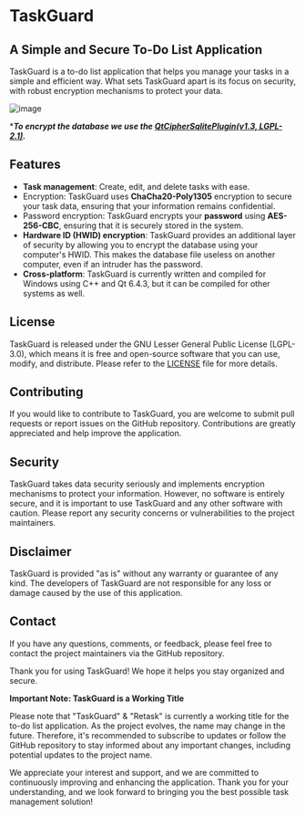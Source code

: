 # TaskGuard
## A Simple and Secure To-Do List Application

TaskGuard is a to-do list application that helps you manage your tasks in a simple and efficient way. What sets TaskGuard apart is its focus on security, with robust encryption mechanisms to protect your data.

![image](https://user-images.githubusercontent.com/123785508/234422735-0a73b366-f11b-410c-828f-7b2de99d8683.png)

****To encrypt the database we use the [QtCipherSqlitePlugin(v1.3, LGPL-2.1)](https://github.com/devbean/QtCipherSqlitePlugin).***
  
## Features
- **Task management**: Create, edit, and delete tasks with ease.
- Encryption: TaskGuard uses **ChaCha20-Poly1305** encryption to secure your task data, ensuring that your information remains confidential.
- Password encryption: TaskGuard encrypts your **password** using **AES-256-CBC**, ensuring that it is securely stored in the system.
- **Hardware ID (HWID) encryption**: TaskGuard provides an additional layer of security by allowing you to encrypt the database using your computer's HWID. This makes the database file useless on  another computer, even if an intruder has the password.
- **Cross-platform**: TaskGuard is currently written and compiled for Windows using C++ and Qt 6.4.3, but it can be compiled for other systems as well.

## License
TaskGuard is released under the GNU Lesser General Public License (LGPL-3.0), which means it is free and open-source software that you can use, modify, and distribute. Please refer to the [LICENSE](https://github.com/mxrcode/TaskGuard/blob/main/LICENSE) file for more details.

## Contributing
If you would like to contribute to TaskGuard, you are welcome to submit pull requests or report issues on the GitHub repository. Contributions are greatly appreciated and help improve the application.

## Security
TaskGuard takes data security seriously and implements encryption mechanisms to protect your information. However, no software is entirely secure, and it is important to use TaskGuard and any other software with caution. Please report any security concerns or vulnerabilities to the project maintainers.

## Disclaimer
TaskGuard is provided "as is" without any warranty or guarantee of any kind. The developers of TaskGuard are not responsible for any loss or damage caused by the use of this application.

## Contact
If you have any questions, comments, or feedback, please feel free to contact the project maintainers via the GitHub repository.

Thank you for using TaskGuard! We hope it helps you stay organized and secure.

**Important Note: TaskGuard is a Working Title**

Please note that "TaskGuard" & "Retask" is currently a working title for the to-do list application. As the project evolves, the name may change in the future. Therefore, it's recommended to subscribe to updates or follow the GitHub repository to stay informed about any important changes, including potential updates to the project name.

We appreciate your interest and support, and we are committed to continuously improving and enhancing the application. Thank you for your understanding, and we look forward to bringing you the best possible task management solution!
